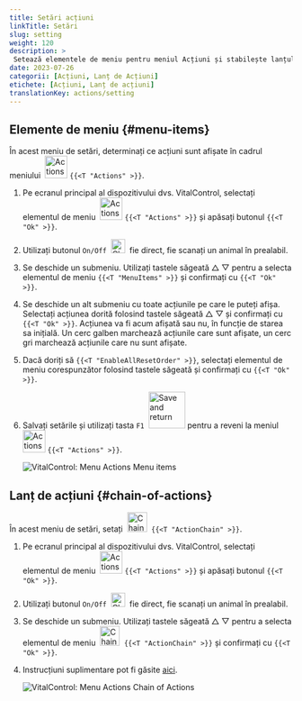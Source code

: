 ```yaml
---
title: Setări acțiuni
linkTitle: Setări
slug: setting
weight: 120
description: >
 Setează elementele de meniu pentru meniul Acțiuni și stabilește lanțul de acțiuni
date: 2023-07-26
categorii: [Acțiuni, Lanț de Acțiuni]
etichete: [Acțiuni, Lanț de acțiuni]
translationKey: actions/setting
---
```

## Elemente de meniu {#menu-items}

În acest meniu de setări, determinați ce acțiuni sunt afișate în cadrul meniului &nbsp;<img src="/icons/actions.svg" width="40" align="bottom" alt="Actions" /> `{{<T "Actions" >}}`.

1. Pe ecranul principal al dispozitivului dvs. VitalControl, selectați elementul de meniu &nbsp;<img src="/icons/actions.svg" width="40" align="bottom" alt="Actions" /> `{{<T "Actions" >}}` și apăsați butonul `{{<T "Ok" >}}`.

2. Utilizați butonul `On/Off` &nbsp;<img src="/icons/gear.svg" width="25" align="bottom" alt="Chain of actions" />&nbsp; fie direct, fie scanați un animal în prealabil.

3. Se deschide un submeniu. Utilizați tastele săgeată △ ▽ pentru a selecta elementul de meniu `{{<T "MenuItems" >}}` și confirmați cu `{{<T "Ok" >}}`.

4. Se deschide un alt submeniu cu toate acțiunile pe care le puteți afișa. Selectați acțiunea dorită folosind tastele săgeată △ ▽ și confirmați cu `{{<T "Ok" >}}`. Acțiunea va fi acum afișată sau nu, în funcție de starea sa inițială. Un cerc galben marchează acțiunile care sunt afișate, un cerc gri marchează acțiunile care nu sunt afișate.

5. Dacă doriți să `{{<T "EnableAllResetOrder" >}}`, selectați elementul de meniu corespunzător folosind tastele săgeată și confirmați cu `{{<T "Ok" >}}`.

6. Salvați setările și utilizați tasta `F1` &nbsp;<img src="/icons/footer/save_exit.svg" width="65" align="bottom" alt="Save and return" /> pentru a reveni la meniul &nbsp;<img src="/icons/actions.svg" width="40" align="bottom" alt="Actions" /> `{{<T "Actions" >}}`.

    ![VitalControl: Menu Actions Menu items](../images/menu.png "Menu items")

## Lanț de acțiuni {#chain-of-actions}

În acest meniu de setări, setați &nbsp;<img src="/icons/actions/action-chain.svg" width="35" align="bottom" alt="Chain of actions" />&nbsp; `{{<T "ActionChain" >}}`.

1. Pe ecranul principal al dispozitivului dvs. VitalControl, selectați elementul de meniu &nbsp;<img src="/icons/actions.svg" width="40" align="bottom" alt="Actions" /> `{{<T "Actions" >}}` și apăsați butonul `{{<T "Ok" >}}`.

2. Utilizați butonul `On/Off` &nbsp;<img src="/icons/gear.svg" width="25" align="bottom" alt="Chain of actions" />&nbsp; fie direct, fie scanați un animal în prealabil.

3. Se deschide un submeniu. Utilizați tastele săgeată △ ▽ pentru a selecta elementul de meniu &nbsp;<img src="/icons/actions/action-chain.svg" width="35" align="bottom" alt="Chain of actions" />&nbsp; `{{<T "ActionChain" >}}` și confirmați cu `{{<T "Ok" >}}`.

4. Instrucțiuni suplimentare pot fi găsite [aici](/ro/docs/chain-of-actions/#set-chain-of-actions).

    ![VitalControl: Menu Actions Chain of Actions](../images/chainofactions.png "Chain of Actions")
